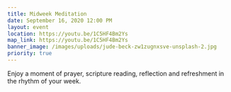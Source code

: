 ```yaml
---
title: Midweek Meditation
date: September 16, 2020 12:00 PM
layout: event
location: https://youtu.be/1C5HF4Bm2Ys
map_link: https://youtu.be/1C5HF4Bm2Ys
banner_image: /images/uploads/jude-beck-zw1zugnxsve-unsplash-2.jpg
priority: true
---
```

Enjoy a moment of prayer, scripture reading, reflection and refreshment in the rhythm of your week.